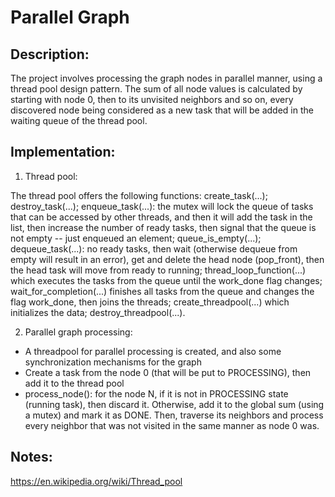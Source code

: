 # Parallel Graph

## Description:

The project involves processing the graph nodes in parallel manner, using a thread pool design pattern. The sum of all
node values is calculated by starting with node 0, then to its unvisited neighbors and so on, every discovered node being
considered as a new task that will be added in the waiting queue of the thread pool.

## Implementation:

1) Thread pool:

The thread pool offers the following functions: create_task(...); destroy_task(...); enqueue_task(...): the mutex will
lock the queue of tasks that can be accessed by other threads, and then it will add the task in the list, then increase
the number of ready tasks, then signal that the queue is not empty -- just enqueued an element; queue_is_empty(...);
dequeue_task(...): no ready tasks, then wait (otherwise dequeue from empty will result in an error), get and delete the
head node (pop_front), then the head task will move from ready to running; thread_loop_function(...) which executes
the tasks from the queue until the work_done flag changes; wait_for_completion(...) finishes all tasks from the queue and
changes the flag work_done, then joins the threads; create_threadpool(...) which initializes the data; destroy_threadpool(...).

2) Parallel graph processing:

- A threadpool for parallel processing is created, and also some synchronization mechanisms for the graph
- Create a task from the node 0 (that will be put to PROCESSING), then add it to the thread pool
- process_node(): for the node N, if it is not in PROCESSING state (running task), then discard it. Otherwise,
add it to the global sum (using a mutex) and mark it as DONE. Then, traverse its neighbors and process every neighbor that
was not visited in the same manner as node 0 was.

## Notes:
https://en.wikipedia.org/wiki/Thread_pool
